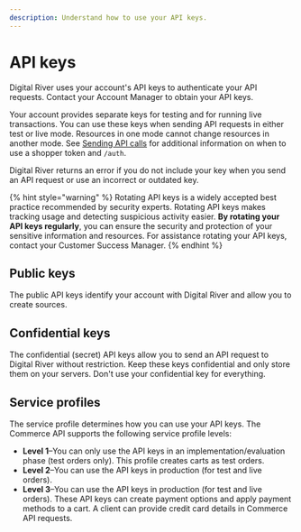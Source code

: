 ```yaml
---
description: Understand how to use your API keys.
---
```


# API keys

Digital River uses your account's API keys to authenticate your API requests. Contact your Account Manager to obtain your API keys.

Your account provides separate keys for testing and for running live transactions. You can use these keys when sending API requests in either test or live mode. Resources in one mode cannot change resources in another mode. See [Sending API calls](../../master/getting-started/sending-api-calls.md) for additional information on when to use a shopper token and `/auth`.

Digital River returns an error if you do not include your key when you send an API request or use an incorrect or outdated key.

{% hint style="warning" %}
Rotating API keys is a widely accepted best practice recommended by security experts. Rotating API keys makes tracking usage and detecting suspicious activity easier. **By rotating your API keys regularly**, you can ensure the security and protection of your sensitive information and resources. For assistance rotating your API keys, contact your Customer Success Manager.
{% endhint %}

## Public keys

The public API keys identify your account with Digital River and allow you to create sources.&#x20;

## **Confidential keys**

The confidential (secret) API keys allow you to send an API request to Digital River without restriction. Keep these keys confidential and only store them on your servers. Don't use your confidential key for everything.&#x20;

## Service profiles

The service profile determines how you can use your API keys. The Commerce API supports the following service profile levels:

* **Level 1**–You can only use the API keys in an implementation/evaluation phase (test orders only). This profile creates carts as test orders.
* **Level 2**–You can use the API keys in production (for test and live orders).
* **Level 3**–You can use the API keys in production (for test and live orders). These API keys can create payment options and apply payment methods to a cart. A client can provide credit card details in Commerce API requests.
